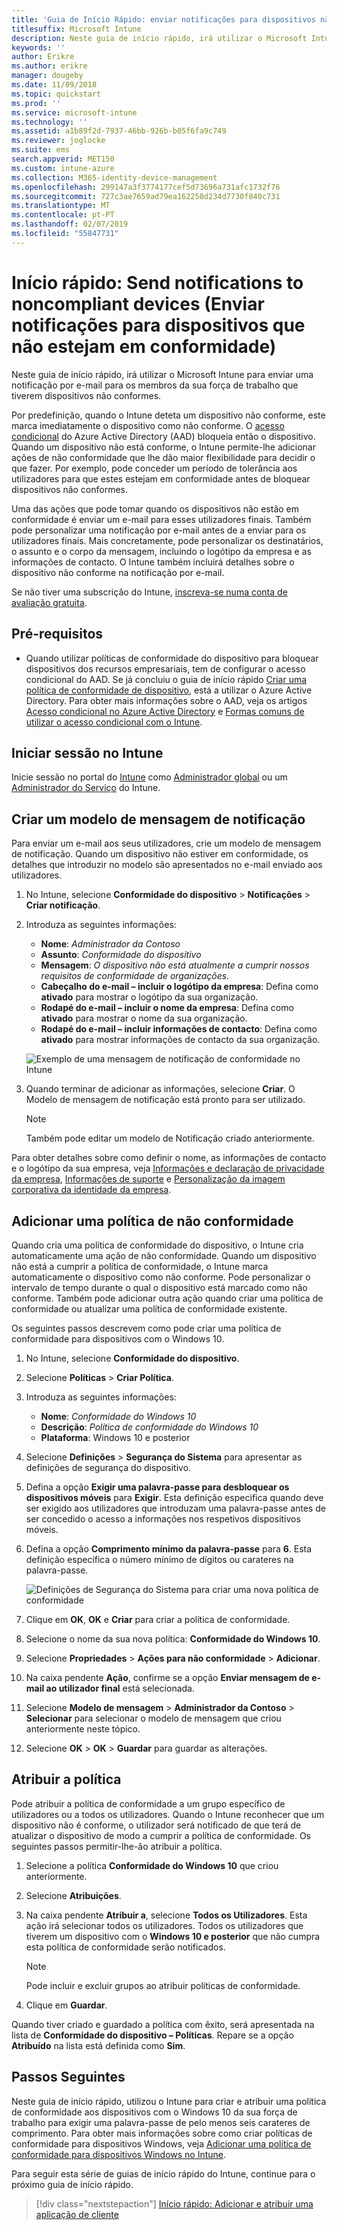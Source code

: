 ```yaml
---
title: 'Guia de Início Rápido: enviar notificações para dispositivos não conformes'
titlesuffix: Microsoft Intune
description: Neste guia de início rápido, irá utilizar o Microsoft Intune para enviar notificações por e-mail para dispositivos não conformes.
keywords: ''
author: Erikre
ms.author: erikre
manager: dougeby
ms.date: 11/09/2018
ms.topic: quickstart
ms.prod: ''
ms.service: microsoft-intune
ms.technology: ''
ms.assetid: a1b89f2d-7937-46bb-926b-b05f6fa9c749
ms.reviewer: joglocke
ms.suite: ems
search.appverid: MET150
ms.custom: intune-azure
ms.collection: M365-identity-device-management
ms.openlocfilehash: 299147a3f3774177cef5d73696a731afc1732f76
ms.sourcegitcommit: 727c3ae7659ad79ea162250d234d7730f840c731
ms.translationtype: MT
ms.contentlocale: pt-PT
ms.lasthandoff: 02/07/2019
ms.locfileid: "55847731"
---
```

# <a name="quickstart-send-notifications-to-noncompliant-devices"></a>Início rápido: Send notifications to noncompliant devices (Enviar notificações para dispositivos que não estejam em conformidade)

Neste guia de início rápido, irá utilizar o Microsoft Intune para enviar uma notificação por e-mail para os membros da sua força de trabalho que tiverem dispositivos não conformes.

Por predefinição, quando o Intune deteta um dispositivo não conforme, este marca imediatamente o dispositivo como não conforme. O [acesso condicional](https://docs.microsoft.com/azure/active-directory/active-directory-conditional-access-azure-portal) do Azure Active Directory (AAD) bloqueia então o dispositivo. Quando um dispositivo não está conforme, o Intune permite-lhe adicionar ações de não conformidade que lhe dão maior flexibilidade para decidir o que fazer. Por exemplo, pode conceder um período de tolerância aos utilizadores para que estes estejam em conformidade antes de bloquear dispositivos não conformes.

Uma das ações que pode tomar quando os dispositivos não estão em conformidade é enviar um e-mail para esses utilizadores finais. Também pode personalizar uma notificação por e-mail antes de a enviar para os utilizadores finais. Mais concretamente, pode personalizar os destinatários, o assunto e o corpo da mensagem, incluindo o logótipo da empresa e as informações de contacto. O Intune também incluirá detalhes sobre o dispositivo não conforme na notificação por e-mail.

Se não tiver uma subscrição do Intune, [inscreva-se numa conta de avaliação gratuita](free-trial-sign-up.md).

## <a name="prerequisites"></a>Pré-requisitos
- Quando utilizar políticas de conformidade do dispositivo para bloquear dispositivos dos recursos empresariais, tem de configurar o acesso condicional do AAD. Se já concluiu o guia de início rápido [Criar uma política de conformidade de dispositivo](quickstart-set-password-length-android.md), está a utilizar o Azure Active Directory. Para obter mais informações sobre o AAD, veja os artigos [Acesso condicional no Azure Active Directory](https://docs.microsoft.com/azure/active-directory/active-directory-conditional-access-azure-portal) e [Formas comuns de utilizar o acesso condicional com o Intune](conditional-access-intune-common-ways-use.md).

## <a name="sign-in-to-intune"></a>Iniciar sessão no Intune

Inicie sessão no portal do [Intune](https://aka.ms/intuneportal) como [Administrador global](users-add.md#types-of-administrators) ou um [Administrador do Serviço](users-add.md#types-of-administrators) do Intune. 

## <a name="create-a-notification-message-template"></a>Criar um modelo de mensagem de notificação

Para enviar um e-mail aos seus utilizadores, crie um modelo de mensagem de notificação. Quando um dispositivo não estiver em conformidade, os detalhes que introduzir no modelo são apresentados no e-mail enviado aos utilizadores.

1. No Intune, selecione **Conformidade do dispositivo** > **Notificações** > **Criar notificação**. 
2. Introduza as seguintes informações:

   - **Nome**: *Administrador da Contoso*
   - **Assunto**: *Conformidade do dispositivo*
   - **Mensagem**: *O dispositivo não está atualmente a cumprir nossos requisitos de conformidade de organizações.*
   - **Cabeçalho do e-mail – incluir o logótipo da empresa**: Defina como **ativado** para mostrar o logótipo da sua organização.
   - **Rodapé do e-mail – incluir o nome da empresa**: Defina como **ativado** para mostrar o nome da sua organização.
   - **Rodapé do e-mail – incluir informações de contacto**: Defina como **ativado** para mostrar informações de contacto da sua organização.

   ![Exemplo de uma mensagem de notificação de conformidade no Intune](./media/quickstart-send-notification-01.png)

3. Quando terminar de adicionar as informações, selecione **Criar**. O Modelo de mensagem de notificação está pronto para ser utilizado.

    > [!NOTE]
    > Também pode editar um modelo de Notificação criado anteriormente.

Para obter detalhes sobre como definir o nome, as informações de contacto e o logótipo da sua empresa, veja [Informações e declaração de privacidade da empresa](company-portal-app.md#company-information-and-privacy-statement), [Informações de suporte](company-portal-app.md#support-information) e [Personalização da imagem corporativa da identidade da empresa](company-portal-app.md#company-identity-branding-customization). 

## <a name="add-a-noncompliance-policy"></a>Adicionar uma política de não conformidade

Quando cria uma política de conformidade do dispositivo, o Intune cria automaticamente uma ação de não conformidade. Quando um dispositivo não está a cumprir a política de conformidade, o Intune marca automaticamente o dispositivo como não conforme. Pode personalizar o intervalo de tempo durante o qual o dispositivo está marcado como não conforme. Também pode adicionar outra ação quando criar uma política de conformidade ou atualizar uma política de conformidade existente. 

Os seguintes passos descrevem como pode criar uma política de conformidade para dispositivos com o Windows 10.

1. No Intune, selecione **Conformidade do dispositivo**.
2. Selecione **Políticas** > **Criar Política**.
3. Introduza as seguintes informações:

   - **Nome**: *Conformidade do Windows 10*
   - **Descrição**: *Política de conformidade do Windows 10*
   - **Plataforma**: Windows 10 e posterior

4. Selecione **Definições** > **Segurança do Sistema** para apresentar as definições de segurança do dispositivo.
5. Defina a opção **Exigir uma palavra-passe para desbloquear os dispositivos móveis** para **Exigir**. Esta definição especifica quando deve ser exigido aos utilizadores que introduzam uma palavra-passe antes de ser concedido o acesso a informações nos respetivos dispositivos móveis. 
6. Defina a opção **Comprimento mínimo da palavra-passe** para **6**. Esta definição especifica o número mínimo de dígitos ou carateres na palavra-passe.

    ![Definições de Segurança do Sistema para criar uma nova política de conformidade](./media/quickstart-send-notification-02.png) 

7. Clique em **OK**, **OK** e **Criar** para criar a política de conformidade.
8. Selecione o nome da sua nova política: **Conformidade do Windows 10**.
9. Selecione **Propriedades** > **Ações para não conformidade** > **Adicionar**.
10. Na caixa pendente **Ação**, confirme se a opção **Enviar mensagem de e-mail ao utilizador final** está selecionada.
11. Selecione **Modelo de mensagem** > **Administrador da Contoso** > **Selecionar** para selecionar o modelo de mensagem que criou anteriormente neste tópico.
12. Selecione **OK** > **OK** > **Guardar** para guardar as alterações.

## <a name="assign-the-policy"></a>Atribuir a política

Pode atribuir a política de conformidade a um grupo específico de utilizadores ou a todos os utilizadores. Quando o Intune reconhecer que um dispositivo não é conforme, o utilizador será notificado de que terá de atualizar o dispositivo de modo a cumprir a política de conformidade. Os seguintes passos permitir-lhe-ão atribuir a política.

1. Selecione a política **Conformidade do Windows 10** que criou anteriormente.
2. Selecione **Atribuições**.
3. Na caixa pendente **Atribuir a**, selecione **Todos os Utilizadores**. Esta ação irá selecionar todos os utilizadores. Todos os utilizadores que tiverem um dispositivo com o **Windows 10 e posterior** que não cumpra esta política de conformidade serão notificados.

    > [!NOTE]
    > Pode incluir e excluir grupos ao atribuir políticas de conformidade.

4. Clique em **Guardar**.

Quando tiver criado e guardado a política com êxito, será apresentada na lista de **Conformidade do dispositivo – Políticas**. Repare se a opção **Atribuído** na lista está definida como **Sim**.

## <a name="next-steps"></a>Passos Seguintes

Neste guia de início rápido, utilizou o Intune para criar e atribuir uma política de conformidade aos dispositivos com o Windows 10 da sua força de trabalho para exigir uma palavra-passe de pelo menos seis carateres de comprimento. Para obter mais informações sobre como criar políticas de conformidade para dispositivos Windows, veja [Adicionar uma política de conformidade para dispositivos Windows no Intune](compliance-policy-create-windows.md).

Para seguir esta série de guias de início rápido do Intune, continue para o próximo guia de início rápido.

> [!div class="nextstepaction"]
> [Início rápido: Adicionar e atribuir uma aplicação de cliente](quickstart-add-assign-app.md)
